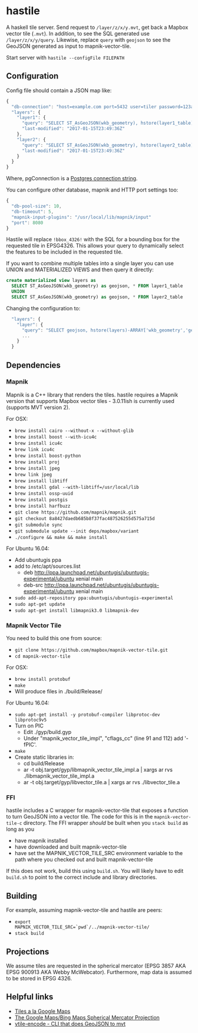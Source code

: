hastile
=======

A haskell tile server. Send request to `/layer/z/x/y.mvt`, get back a Mapbox vector tile (`.mvt`). In addition, to see the SQL generated use `/layer/z/x/y/query`. Likewise, replace `query` with `geojson` to see the GeoJSON generated as input to mapnik-vector-tile.

Start server with `hastile --configFile FILEPATH`

Configuration
-------------

Config file should contain a JSON map like:
```javascript
{
  "db-connection": "host=example.com port=5432 user=tiler password=123abc dbname=notoracle"
  "layers": {
    "layer1": { 
      "query": "SELECT ST_AsGeoJSON(wkb_geometry), hstore(layer1_table)-'wkb_geometry'::text FROM layer1_table WHERE ST_Intersects(wkb_geometry, !bbox_4326!)",
      "last-modified": "2017-01-15T23:49:36Z"
    },
    "layer2": {
      "query": "SELECT ST_AsGeoJSON(wkb_geometry), hstore(layer2_table)-'wkb_geometry'::text FROM layer2_table WHERE ST_Intersects(wkb_geometry, !bbox_4326!)",
      "last-modified": "2017-01-15T23:49:36Z"
    }
  }
}
```

Where, pgConnection is a [Postgres connection string](https://www.postgresql.org/docs/9.4/static/libpq-connect.html#LIBPQ-CONNSTRING).

You can configure other database, mapnik and HTTP port settings too:
```javascript
{
  "db-pool-size": 10,
  "db-timeout": 5,
  "mapnik-input-plugins": "/usr/local/lib/mapnik/input"
  "port": 8080
}
```

Hastile will replace `!bbox_4326!` with the SQL for a bounding box for the requested tile in EPSG4326. This allows your query to dynamically select the features to be included in the requested tile.

If you want to combine multiple tables into a single layer you can use UNION and MATERIALIZED VIEWS and then query it directly:
```SQL
create materialized view layers as
  SELECT ST_AsGeoJSON(wkb_geometry) as geojson, * FROM layer1_table
  UNION
  SELECT ST_AsGeoJSON(wkb_geometry) as geojson, * FROM layer2_table
```

Changing the configuration to:
```javascript
  "layers": {
    "layer": {
      "query": "SELECT geojson, hstore(layers)-ARRAY['wkb_geometry','geojson'] FROM layers WHERE ST_Intersects(wkb_geometry, !bbox_4326!)",
      ...
    }  
  }
```

Dependencies
------------

### Mapnik

Mapnik is a C++ library that renders the tiles. hastile requires a Mapnik version that supports Mapbox vector tiles - 
3.0.11ish is currently used (supports MVT version 2).

For OSX:
 - `brew install cairo --without-x --without-glib`
 - `brew install boost --with-icu4c`
 - `brew install icu4c`
 - `brew link icu4c`
 - `brew install boost-python`
 - `brew install proj`
 - `brew install jpeg`
 - `brew link jpeg`
 - `brew install libtiff`
 - `brew install gdal --with-libtiff=/usr/local/lib`
 - `brew install ossp-uuid`
 - `brew install postgis`
 - `brew install harfbuzz`
 - `git clone https://github.com/mapnik/mapnik.git`
 - `git checkout 8a8427daedb685b8f37fac487526255d575a715d`
 - `git submodule sync`
 - `git submodule update --init deps/mapbox/variant`
 - `./configure && make && make install`

For Ubuntu 16.04:
 - Add ubuntugis ppa
  - add to /etc/apt/sources.list
    - deb http://ppa.launchpad.net/ubuntugis/ubuntugis-experimental/ubuntu xenial main 
    - deb-src http://ppa.launchpad.net/ubuntugis/ubuntugis-experimental/ubuntu xenial main 
  - `sudo add-apt-repository ppa:ubuntugis/ubuntugis-experimental`
  - `sudo apt-get update`
  - `sudo apt-get install libmapnik3.0 libmapnik-dev`

### Mapnik Vector Tile

You need to build this one from source:
 - `git clone https://github.com/mapbox/mapnik-vector-tile.git`
 - `cd mapnik-vector-tile`

For OSX:
 - `brew install protobuf`
 - `make`
 - Will produce files in ./build/Release/

For Ubuntu 16.04:
 - `sudo apt-get install -y protobuf-compiler libprotoc-dev libprotoc9v5`
 - Turn on PIC
   - Edit ./gyp/build.gyp
   - Under "mapnik_vector_tile_impl", "cflags_cc" (line 91 and 112) add '-fPIC'.
 - `make`
 - Create static libraries in:
   - cd build/Release
   - ar -t obj.target/gyp/libmapnik_vector_tile_impl.a | xargs ar rvs ./libmapnik_vector_tile_impl.a
   - ar -t obj.target/gyp/libvector_tile.a | xargs ar rvs ./libvector_tile.a

### FFI

hastile includes a C wrapper for mapnik-vector-tile that exposes a function to turn GeoJSON into a vector tile. The code for this is in the `mapnik-vector-tile-c` directory. The FFI wrapper _should_ be built when you `stack build` as long as you

 - have mapnik installed
 - have downloaded and built mapnik-vector-tile
 - have set the MAPNIK\_VECTOR\_TILE\_SRC environment variable to the path where you checked out
   and built mapnik-vector-tile

If this does not work, build this using `build.sh`. You will likely have to edit `build.sh` to point to the correct include and library directories.   

Building
--------

For example, assuming mapnik-vector-tile and hastile are peers:
 - <code>export MAPNIK_VECTOR_TILE_SRC=\`pwd\`/../mapnik-vector-tile/</code>
 - `stack build`

Projections
-----------

We assume tiles are requested in the spherical mercator (EPSG 3857 AKA EPSG 900913 AKA Webby McWebcator). Furthermore, map data is assumed to be stored in EPSG 4326.

Helpful links
-------------

- [Tiles a la Google Maps](http://www.maptiler.org/google-maps-coordinates-tile-bounds-projection/)
- [The Google Maps/Bing Maps Spherical Mercator Projection](https://alastaira.wordpress.com/2011/01/23/the-google-maps-bing-maps-spherical-mercator-projection/)
- [vtile-encode - CLI that does GeoJSON to mvt](https://github.com/mapbox/mapnik-vector-tile/blob/master/bench/vtile-encode.cpp)
